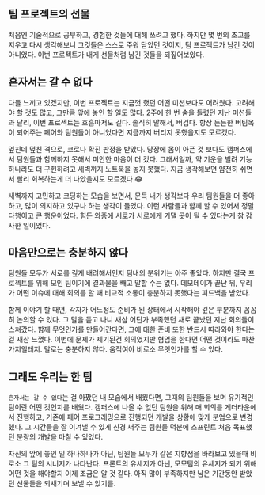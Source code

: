 ## 팀 프로젝트의 선물

처음엔 기술적으로 공부하고, 경험한 것들에 대해 쓰려고 했다. 하지만 몇 번의 초고를 지우고 다시 생각해보니 그것들은 스스로 주워 담았던 것이지, 팀 프로젝트가 남긴 것이 아니었다. 이번 프로젝트가 내게 선물처럼 남긴 것들을 되짚어보았다.


## 혼자서는 갈 수 없다

다들 느끼고 있겠지만, 이번 프로젝트는 지금껏 했던 어떤 미션보다도 어려웠다. 고려해야 할 것도 많고, 그만큼 앞에 놓인 할 일도 많다. 2주에 한 번 숨을 돌렸던 지난 미션들과 달리, 이번 프로젝트는 호흡마저도 길다. 솔직히 말해서, 버겁다. 항상 든든한 버팀목이 되어주는 페어와 팀원들이 아니었다면 지금까지 버티지 못했을지도 모르겠다.

엎친데 덮친 격으로, 코로나 확진 판정을 받았다. 당장에 몸이 아픈 것 보다도 캠퍼스에서 팀원들과 함께하지 못해서 미안한 마음이 더 컸다. 그래서일까, 약 기운을 빌려 기능 하나라도 더 구현하려고 새벽까지 노트북을 놓지 못했다. 지금 생각해보면 얌전히 쉬면서 빨리 회복하는게 더 나았을지도 모르겠다 😂

새벽까지 고민하고 코딩하는 모습을 보면서, 문득 내가 생각보다 우리 팀원들을 더 좋아하고, 많이 의지하고 있구나 하는 생각이 들었다. 이런 사람들과 함께 할 수 있어서 정말 다행이고 큰 행운이었다. 힘든 와중에 서로가 서로에게 기댈 곳이 될 수 있다는게 참 감사한 일이었다.


## 마음만으로는 충분하지 않다

팀원들 모두가 서로를 깊게 배려해서인지 팀내의 분위기는 아주 좋았다. 하지만 결국 프로젝트를 위해 모인 팀이기에 결과물을 빼고 말할 수는 없다. 데모데이가 끝난 뒤, 우리가 어떤 이슈에 대해 회의를 할 때 비교적 소통이 충분하지 못했다는 피드백을 받았다. 

함께 이야기 할 때면, 각자가 어느정도 준비가 된 상태에서 시작해야 깊은 부분까지 꼼꼼히 논의할 수 있다. 그 말을 듣고 나니 새삼 어딘가 부족했던 채로 끝났던 지난 회의들이 스쳐갔다. 함께 무엇인가를 만들어간다면, 그에 대한 준비 또한 반드시 따라와야 한다는걸 새삼 느꼈다. 이번에 문제가 제기된건 회의였지만 협업을 한다면 어떤 것이라도 마찬가지일테지. 말로는 충분하지 않다. 움직여야 비로소 무엇인가를 할 수 있다.


## 그래도 우리는 한 팀

`혼자서는 갈 수 없다`는 걸 아팠던 내 모습에서 배웠다면, 그때의 팀원들을 보며 유기적인 팀이란 어떤 것인지를 배웠다. 캠퍼스에 나올 수 없던 팀원을 위해 매 회의를 게더타운에서 진행하고, 기존에 페어 프로그래밍으로 진행되던 개발을 상황에 맞게 분업으로 변경했다. 그 시간들을 잘 이겨낼 수 있게 신경 써주는 팀원들 덕분에 스프린트 처음 목표했던 분량의 개발을 마칠 수 있었다.

자신의 앞에 놓인 일 하나하나가 아닌, 팀원들 모두가 같은 지향점을 바라보고 있을때 비로소 그 팀의 시너지가 나타난다. 프론트의 유세지가 아닌, 모모팀의 유세지가 되기 위해 어떤 것을 해야할지 이제 조금은 알 것 같다. 아직 많이 부족하지만 남은 기간동안 받았던 선물들을 되새기며 보낼 수 있기를.
